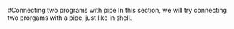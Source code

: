#Connecting two programs with pipe
In this section, we will try connecting two prorgams with a pipe, just like in shell.